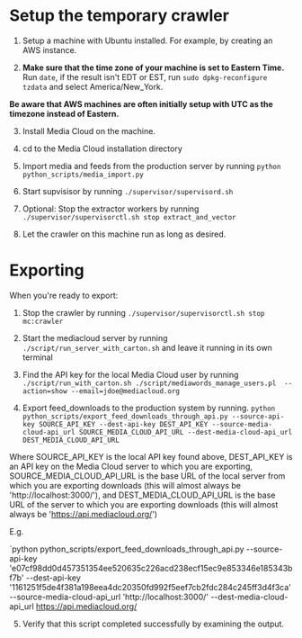 # Setup the temporary crawler

1. Setup a machine with Ubuntu installed. For example, by creating an AWS instance.

2. **Make sure that the time zone of your machine is set to Eastern Time.** Run `date`, if the result isn't EDT or EST, run `sudo dpkg-reconfigure tzdata` and select America/New_York.

**Be aware that AWS machines are often initially setup with UTC as the timezone instead of Eastern.**

3. Install Media Cloud on the machine.

4. cd to the Media Cloud installation directory

5. Import media and feeds from the production server by running `python python_scripts/media_import.py`

6. Start supvisisor by running `./supervisor/supervisord.sh`

7. Optional: Stop the extractor workers by running `./supervisor/supervisorctl.sh stop extract_and_vector`

8. Let the crawler on this machine run as long as desired.

# Exporting

When you're ready to export:

1. Stop the crawler by running `./supervisor/supervisorctl.sh stop mc:crawler`

2. Start the mediacloud server by running `./script/run_server_with_carton.sh` and leave it running in its own terminal

3. Find the API key for the local Media Cloud user by running `./script/run_with_carton.sh ./script/mediawords_manage_users.pl  --action=show --email=jdoe@mediacloud.org`

4. Export feed_downloads to the production system by running. `python python_scripts/export_feed_downloads_through_api.py --source-api-key SOURCE_API_KEY --dest-api-key DEST_API_KEY --source-media-cloud-api_url SOURCE_MEDIA_CLOUD_API_URL --dest-media-cloud-api_url DEST_MEDIA_CLOUD_API_URL`

Where SOURCE_API_KEY is the local API key found above, DEST_API_KEY is an API key on the Media Cloud server to which you are exporting, SOURCE_MEDIA_CLOUD_API_URL is the base URL of the local server from which you are exporting downloads (this will almost always be 'http://localhost:3000/'), and DEST_MEDIA_CLOUD_API_URL is the base URL of the server to which you are exporting downloads (this will almost always be 'https://api.mediacloud.org/')

E.g.

`python python_scripts/export_feed_downloads_through_api.py --source-api-key 'e07cf98dd0d457351354ee520635c226acd238ecf15ec9e853346e185343bf7b' --dest-api-key  '1161251f5de4f381a198eea4dc20350fd992f5eef7cb2fdc284c245ff3d4f3ca' --source-media-cloud-api_url  'http://localhost:3000/' --dest-media-cloud-api_url https://api.mediacloud.org/

5. Verify that this script completed successfully by examining the output.
